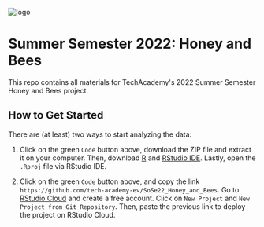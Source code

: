 ![logo](https://github.com/TechAcademyFFM/WiSe22/blob/main/05_other/logo/ta_airbnb_02.png?raw=true)

# Summer Semester 2022: Honey and Bees

This repo contains all materials for TechAcademy's 2022 Summer Semester Honey and Bees project.

## How to Get Started

There are (at least) two ways to start analyzing the data:

1. Click on the green `Code` button above, download the ZIP file and extract it on your computer. Then, download [R](https://www.r-project.org) and [RStudio IDE](https://www.rstudio.com/products/rstudio/download/). Lastly, open the `.Rproj` file via RStudio IDE.

2. Click on the green `Code` button above, and copy the link `https://github.com/tech-academy-ev/SoSe22_Honey_and_Bees`. Go to [RStudio Cloud](https://www.rstudio.com/products/cloud/) and create a free account. Click on `New Project` and `New Project from Git Repository`. Then, paste the previous link to deploy the project on RStudio Cloud.
